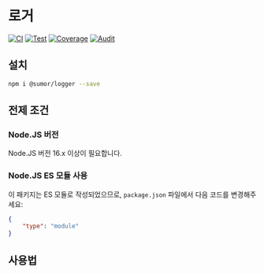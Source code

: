 # 로거

[![CI](https://github.com/sumor-cloud/logger/actions/workflows/ci.yml/badge.svg)](https://github.com/sumor-cloud/logger/actions/workflows/ci.yml)
[![Test](https://github.com/sumor-cloud/logger/actions/workflows/ut.yml/badge.svg)](https://github.com/sumor-cloud/logger/actions/workflows/ut.yml)
[![Coverage](https://github.com/sumor-cloud/logger/actions/workflows/coverage.yml/badge.svg)](https://github.com/sumor-cloud/logger/actions/workflows/coverage.yml)
[![Audit](https://github.com/sumor-cloud/logger/actions/workflows/audit.yml/badge.svg)](https://github.com/sumor-cloud/logger/actions/workflows/audit.yml)

## 설치
```bash
npm i @sumor/logger --save
```

## 전제 조건

### Node.JS 버전
Node.JS 버전 16.x 이상이 필요합니다.

### Node.JS ES 모듈 사용
이 패키지는 ES 모듈로 작성되었으므로,
```package.json``` 파일에서 다음 코드를 변경해주세요:
```json
{
    "type": "module"
}
```

## 사용법